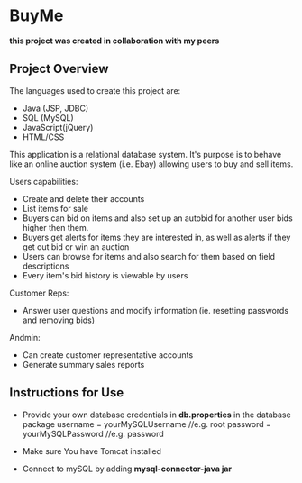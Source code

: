 # BuyMe
**this project was created in collaboration with my peers**

## Project Overview
The languages used to create this project are:
- Java (JSP, JDBC)
- SQL (MySQL)
- JavaScript(jQuery)
- HTML/CSS

This application is a relational database system. It's purpose is to behave like an online auction system (i.e. Ebay) allowing users to buy and sell items. 

Users capabilities:
- Create and delete their accounts
- List items for sale
- Buyers can bid on items and also set up an autobid for another user bids higher then them.
- Buyers get alerts for items they are interested in, as well as alerts if they get out bid or win an auction
- Users can browse for items and also search for them based on field descriptions
- Every item's bid history is viewable by users

Customer Reps:
- Answer user questions and modify information (ie. resetting passwords and removing bids)

Andmin:
- Can create customer representative accounts
- Generate summary sales reports

## Instructions for Use

- Provide your own database credentials in **db.properties** in the database package
      username = yourMySQLUsername //e.g. root
      password = yourMySQLPassword //e.g. password

- Make sure You have Tomcat installed
- Connect to mySQL by adding **mysql-connector-java jar**

